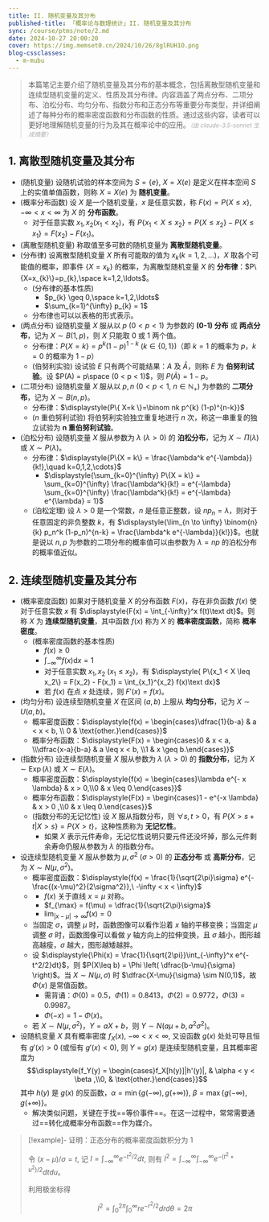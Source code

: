 ```yaml
---
title: II. 随机变量及其分布
published-title: 「概率论与数理统计」II. 随机变量及其分布
sync: /course/ptms/note/2.md
date: 2024-10-27 20:00:20
cover: https://img.memset0.cn/2024/10/26/8glRUH1O.png
blog-cssclasses:
  - m-mubu
---
```


> 本篇笔记主要介绍了随机变量及其分布的基本概念，包括离散型随机变量和连续型随机变量的定义、性质及其分布律。内容涵盖了两点分布、二项分布、泊松分布、均匀分布、指数分布和正态分布等重要分布类型，并详细阐述了每种分布的概率密度函数和分布函数的性质。通过这些内容，读者可以更好地理解随机变量的行为及其在概率论中的应用。<small style="font-style: italic; opacity: 0.5">（由 claude-3.5-sonnet 生成摘要）</small>

<!-- more -->

## 1. 离散型随机变量及其分布

- <span class="m-definition">(随机变量)</span> 设随机试验的样本空间为 $S = \{e\}$, $X = X(e)$ 是定义在样本空间 $S$ 上的实值单值函数，则称 $X = X(e)$ 为 **随机变量**。
- <span class="m-definition">(概率分布函数)</span> 设 $X$ 是一个随机变量，$x$ 是任意实数，称 $\displaystyle{F(x) = P\{X \leq x\}, -\infty < x < \infty}$ 为 $X$ 的 **分布函数**。
    - 对于任意实数 $x_1, x_2(x_1 < x_2)$，有 $P\{x_1 < X \leq x_2\} = P\{X \leq x_2\} - P\{X \leq x_1\} = F(x_2) - F(x_1)$。
- <span class="m-definition">(离散型随机变量)</span> 称取值至多可数的随机变量为 **离散型随机变量**。
- <span class="m-definition">(分布律)</span> 设离散型随机变量 $X$ 所有可能取的值为 $x_k (k = 1,2,...)$，$X$ 取各个可能值的概率，即事件 $\{X = x_k\}$ 的概率，为离散型随机变量 $X$ 的 **分布律**：$P\{X=x_{k}\}=p_{k},\space k=1,2,\ldots$。
    - <span class="m-proposition">(分布律的基本性质)</span>
        - $p_{k} \geq 0,\space k=1,2,\ldots$
        - $\sum_{k=1}^{\infty} p_{k} = 1$
    - 分布律也可以以表格的形式表示。
- <span class="m-definition">(两点分布)</span> 设随机变量 $X$ 服从以 $p\ (0<p<1)$ 为参数的 **(0-1) 分布** 或 **两点分布**，记为 $X\sim B(1,p)$，则 $X$ 只能取 $0$ 或 $1$ 两个值。
    - 分布律：$P\{X=k\}=p^{k} (1-p)^{1-k}\ (k\in \{ 0,1 \})$（即 $k=1$ 的概率为 $p$，$k=0$ 的概率为 $1-p$）
    - <span class="m-definition">(伯努利实验)</span> 设试验 $E$ 只有两个可能结果：$A$ 及 $\bar{A}$，则称 $E$ 为 **伯努利试验**。设 $P(A) = p\space (0 < p < 1)$，则 $P(\bar{A} )= 1 - p$。
- <span class="m-definition">(二项分布)</span> 设随机变量 $X$ 服从以 $p,n\ (0<p<1,\ n\in \mathbb{N}_{+})$ 为参数的 **二项分布**，记为 $X \sim B(n,p)$。
    - 分布律：$\displaystyle{P\{ X=k \}=\binom nk p^{k} (1-p)^{n-k}}$
    - <span class="m-definition">($n$ 重伯努利试验)</span> 将伯努利实验独立重复地进行 $n$ 次，称这一串重复的独立试验为 **$\boldsymbol{n}$ 重伯努利试验**。
- <span class="m-definition">(泊松分布)</span> 设随机变量 $X$ 服从参数为 $\lambda\ (\lambda>0)$ 的 **泊松分布**，记为 $X\sim \Pi(\lambda)$ 或 $X\sim P(\lambda)$。
    - 分布律：$\displaystyle{P\{X = k\} = \frac{\lambda^k e^{-\lambda}}{k!},\quad k=0,1,2,\cdots}$
        - $\displaystyle{\sum_{k=0}^{\infty} P\{X = k\} = \sum_{k=0}^{\infty} \frac{\lambda^k}{k!} = e^{-\lambda} \sum_{k=0}^{\infty} \frac{\lambda^k}{k!} = e^{-\lambda} e^{\lambda} = 1}$
    - <span class="m-theorem">(泊松定理)</span> 设 $\lambda>0$ 是一个常数，$n$ 是任意正整数，设 $np_{n} = \lambda$，则对于任意固定的非负整数 $k$，有 $\displaystyle{\lim_{n \to \infty} \binom{n}{k} p_n^k (1-p_n)^{n-k} = \frac{\lambda^k e^{-\lambda}}{k!}}$。也就是说以 $n,p$ 为参数的二项分布的概率值可以由参数为 $\lambda=np$ 的泊松分布的概率值近似。

## 2. 连续型随机变量及其分布

- <span class="m-definition">(概率密度函数)</span> 如果对于随机变量 $X$ 的分布函数 $F(x)$，存在非负函数 $f(x)$ 使对于任意实数 $x$ 有 $\displaystyle{F(x) = \int_{-\infty}^x f(t)\text dt}$。则称 $X$ 为 **连续型随机变量**，其中函数 $f(x)$ 称为 $X$ 的 **概率密度函数**，简称 **概率密度**。
    - <span class="m-proposition">(概率密度函数的基本性质)</span>
        - $f(x)\geq0$
        - $\displaystyle{\int_{-\infty}^{\infty} f(x) \text{d}x} = 1$
        - 对于任意实数 $x_{1},x_{2}\ (x_{1}\leq x_{2})$，有 $\displaystyle{ P\{x_1 < X \leq x_2\} = F(x_2) - F(x_1) = \int_{x_1}^{x_2} f(x)\text dx}$
        - 若 $f(x)$ 在点 $x$ 处连续，则 $F'(x) = f(x)$。
- <span class="m-definition">(均匀分布)</span> 设连续型随机变量 $X$ 在区间 $(a,b)$ 上服从 **均匀分布**，记为 $X \sim U(a,b)$。
    - 概率密度函数：$\displaystyle{f(x) = \begin{cases}\dfrac{1}{b-a} & a < x < b, \\ 0 & \text{other.}\end{cases}}$
    - 概率分布函数：$\displaystyle{F(x) = \begin{cases}0 & x < a, \\\dfrac{x-a}{b-a} & a \leq x < b, \\1 & x \geq b.\end{cases}}$
- <span class="m-definition">(指数分布)</span> 设连续型随机变量 $X$ 服从参数为 $\lambda\ (\lambda>0)$ 的 **指数分布**，记为 $X \sim \operatorname*{Exp}(\lambda)$ 或 $X \sim E(\lambda)$。
    - 概率密度函数：$\displaystyle{f(x) = \begin{cases}\lambda e^{- x \lambda} & x > 0,\\0 & x \leq 0.\end{cases}}$
    - 概率分布函数：$\displaystyle{F(x) = \begin{cases}1 - e^{-x \lambda} & x > 0 ,\\0 & x \leq 0.\end{cases}}$
    - <span class="m-proposition">(指数分布的无记忆性)</span> 设 $X$ 服从指数分布，则 $\forall s, t > 0$，有 $P\{X > s + t|X > s\} = P\{X > t\}$，这种性质称为 **无记忆性**。
        - <span class="m-example"></span> 如果 $X$ 表示元件寿命，无记忆性说明只要元件还没坏掉，那么元件剩余寿命仍服从参数为 $\lambda$ 的指数分布。
- <span class="m-definition" data-content="正态分布"></span> 设连续型随机变量 $X$ 服从参数为 $\mu,\sigma^{2}\ (\sigma>0)$ 的 **正态分布** 或 **高斯分布**，记为 $X \sim N(\mu, \sigma^{2})$。
    - 概率密度函数：$\displaystyle{f(x) = \frac{1}{\sqrt{2\pi}\sigma} e^{-\frac{(x-\mu)^2}{2\sigma^2}},\ -\infty < x < \infty}$
    - <span class="m-proposition" data-content="正态分布的基本性质"></span>
        - $f(x)$ 关于直线 $x=\mu$ 对称。
        - $f_{\max} = f(\mu) = \dfrac{1}{\sqrt{2\pi}\sigma}$
        - $\displaystyle{\lim_{ |x-\mu| \to \infty } f(x) = 0}$
    - 当固定 $\sigma$，调整 $\mu$ 时，函数图像可以看作沿着 $x$ 轴的平移变换；当固定 $\mu$ 调整 $\sigma$ 时，函数图像可以看做 $y$ 轴方向上的拉伸变换，且 $\sigma$ 越小，图形越高越瘦，$\sigma$ 越大，图形越矮越胖。
    - 设 $\displaystyle{\Phi(x) = \frac{1}{\sqrt{2\pi}}\int_{-\infty}^x e^{-t^2/2}dt}$，则 $P(X\leq b) = \Phi \left( \dfrac{b-\mu}{\sigma} \right)$。当 $X \sim N(\mu,\sigma)$ 时 $\dfrac{X-\mu}{\sigma} \sim N(0,1)$，故 $\Phi(x)$ 是常值函数。
        - 需背诵：$\Phi(0) = 0.5$，$\Phi(1) = 0.8413$，$\Phi(2) = 0.9772$，$\Phi(3) = 0.9987$。
        - <span class="m-proposition"></span> $\Phi(-x) = 1-\Phi(x)$。
    - <span class="m-proposition"></span> 若 $X \sim N(\mu,\sigma^{2})$，$Y=aX + b$，则 $Y \sim N(a \mu +b, a^{2} \sigma^{2})$。
- <span class="m-theorem"></span> 设随机变量 $X$ 具有概率密度 $f_X(x)$, $-\infty < x < \infty$, 又设函数 $g(x)$ 处处可导且恒有 $g'(x) > 0$ (或恒有 $g'(x) < 0$), 则 $Y = g(x)$ 是连续型随机变量，且其概率密度为 $$\displaystyle{f_Y(y) = \begin{cases}f_X[h(y)]|h'(y)|, & \alpha < y < \beta ,\\0, & \text{other.}\end{cases}}$$ 其中 $h(y)$ 是 $g(x)$ 的反函数，$\alpha = \min\{g(-\infty), g(+\infty)\}$, $\beta = \max\{g(-\infty), g(+\infty)\}$。
    - 解决类似问题，关键在于找==等价事件==。在这一过程中，常常需要通过==转化成概率分布函数==作为媒介。

> [!example]- 证明：正态分布的概率密度函数积分为 1
>
> 令 $(x-\mu)/\sigma = t$, 记 $I = \int_{-\infty}^{\infty} e^{-t^2/2} dt$, 则有 $I^2 = \int_{-\infty}^{\infty} \int_{-\infty}^{\infty} e^{-(t^2+u^2)/2} dtdu$。
>
> 利用极坐标得
>
> $$
> I^2 = \int_0^{2\pi} \int_0^{\infty} re^{-r^2/2} drd\theta = 2\pi
> $$
